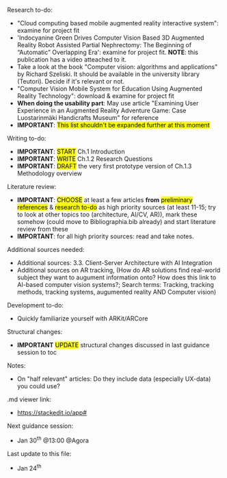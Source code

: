 Research to-do:
 - "Cloud computing based mobile augmented reality interactive system": examine for project fit
 - 'Indocyanine Green Drives Computer Vision Based 3D Augmented Reality Robot Assisted Partial Nephrectomy: The Beginning of “Automatic” Overlapping Era': examine for project fit. **NOTE**: this publication has a video atteached to it.
 - Take a look at the book "Computer vision: algorithms and applications" by Richard Szeliski. It should be available in the university library (Teutori). Decide if it's relevant or not.
 - "Computer Vision Mobile System for Education Using Augmented Reality Technology": download & examine for project fit
 - **When doing the usability part**: May use article "Examining User Experience in an Augmented Reality
Adventure Game: Case Luostarinmäki Handicrafts Museum" for reference
- **IMPORTANT**: <mark>This list shouldn't be expanded further at this moment</mark>

Writing to-do:
 - **IMPORTANT**: <mark>START</mark> Ch.1 Introduction
 - **IMPORTANT**: <mark>WRITE</mark> Ch.1.2 Research Questions
 - **IMPORTANT**: <mark>DRAFT</mark> the very first prototype version of Ch.1.3 Methodology overview

Literature review:
 - **IMPORTANT**: <mark>CHOOSE</mark> at least a few articles **from** <mark>preliminary references</mark> & <mark>research to-do</mark> as high priority sources (at least 11-15; try to look at other topics too (architecture, AI/CV, AR)), mark these somehow (could move to Bibliographia.bib already) and start literature review from these
- **IMPORTANT**: for all high priority sources: read and take notes.

Additional sources needed:
 - Additional sources: 3.3. Client-Server Architecture with AI Integration
 - Additional sources on AR tracking, (How do AR solutions find real-world subject they want to augument information onto? How does this link to AI-based computer vision systems?; Search terms: Tracking, tracking methods, tracking systems, augumented reality AND Computer vision)

Development to-do:
 - Quickly familiarize yourself with ARKit/ARCore

Structural changes:
 - **IMPORTANT** <mark>UPDATE</mark> structural changes discussed in last guidance session to toc

Notes:
 - On "half relevant" articles: Do they include data (especially UX-data) you could use?

.md viewer link:
 - https://stackedit.io/app#

Next guidance session:
 - Jan 30<sup>th</sup> @13:00 @Agora

Last update to this file:
- Jan 24<sup>th</sup>
